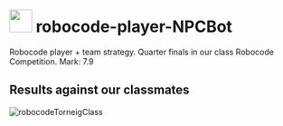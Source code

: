 # <img src="https://github.com/artHub-j/robocode-player-NPCBot/assets/92806890/3f601599-0cf6-427a-be1a-8f06585c85e3" width="40" /> robocode-player-NPCBot
Robocode player + team strategy. Quarter finals in our class Robocode Competition. Mark: 7.9

## Results against our classmates

![robocodeTorneigClass](https://github.com/artHub-j/robocode-player-NPCBot/assets/92806890/1ae16acd-4b79-447a-8213-3f47116211e7)
